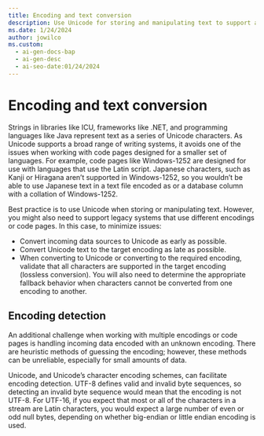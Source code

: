 ```yaml
---
title: Encoding and text conversion
description: Use Unicode for storing and manipulating text to support a broad range of writing systems and avoid issues with code pages.
ms.date: 1/24/2024
author: jowilco
ms.custom:
  - ai-gen-docs-bap
  - ai-gen-desc
  - ai-seo-date:01/24/2024
---
```

# Encoding and text conversion

Strings in libraries like ICU, frameworks like .NET, and programming languages like Java represent text as a series of Unicode characters. As Unicode supports a broad range of writing systems, it avoids one of the issues when working with code pages designed for a smaller set of languages. For example, code pages like Windows-1252 are designed for use with languages that use the Latin script. Japanese characters, such as Kanji or Hiragana aren’t supported in Windows-1252, so you wouldn’t be able to use Japanese text in a text file encoded as or a database column with a collation of Windows-1252.

Best practice is to use Unicode when storing or manipulating text. However, you might also need to support legacy systems that use different encodings or code pages. In this case, to minimize issues:

- Convert incoming data sources to Unicode as early as possible.
- Convert Unicode text to the target encoding as late as possible.
- When converting to Unicode or converting to the required encoding, validate that all characters are supported in the target encoding (lossless conversion). You will also need to determine the appropriate fallback behavior when characters cannot be converted from one encoding to another.

## Encoding detection

An additional challenge when working with multiple encodings or code pages is handling incoming data encoded with an unknown encoding. There are heuristic methods of guessing the encoding; however, these methods can be unreliable, especially for small amounts of data.

Unicode, and Unicode’s character encoding schemes, can facilitate encoding detection. UTF-8 defines valid and invalid byte sequences, so detecting an invalid byte sequence would mean that the encoding is not UTF-8. For UTF-16, if you expect that most or all of the characters in a stream are Latin characters, you would expect a large number of even or odd null bytes, depending on whether big-endian or little endian encoding is used. 
